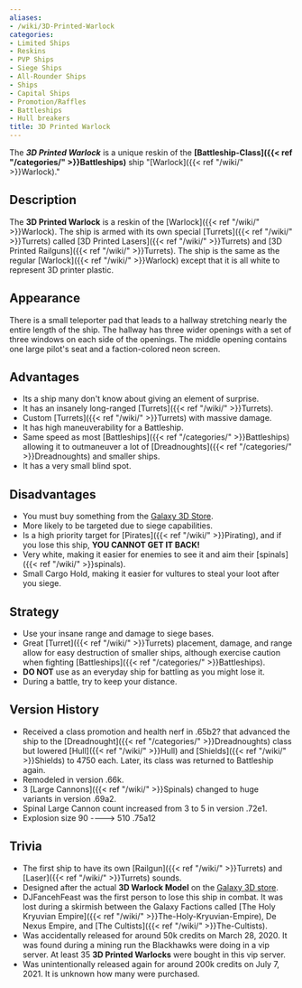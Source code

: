```yaml
---
aliases:
- /wiki/3D-Printed-Warlock
categories:
- Limited Ships
- Reskins
- PVP Ships
- Siege Ships
- All-Rounder Ships
- Ships
- Capital Ships
- Promotion/Raffles
- Battleships
- Hull breakers
title: 3D Printed Warlock
---
```


The **_3D Printed Warlock_** is a unique reskin of the **[Battleship-Class]({{< ref "/categories/" >}}Battleships)** ship "[Warlock]({{< ref "/wiki/" >}}Warlock)."

## Description

The **3D Printed Warlock** is a reskin of the [Warlock]({{< ref "/wiki/" >}}Warlock). The ship is armed with its own special [Turrets]({{< ref "/wiki/" >}}Turrets) called [3D Printed Lasers]({{< ref "/wiki/" >}}Turrets) and [3D Printed Railguns]({{< ref "/wiki/" >}}Turrets). The ship is the same as the regular [Warlock]({{< ref "/wiki/" >}}Warlock) except that it is all white to represent 3D printer plastic.

## Appearance

There is a small teleporter pad that leads to a hallway stretching nearly the entire length of the ship. The hallway has three wider openings with a set of three windows on each side of the openings. The middle opening contains one large pilot's seat and a faction-colored neon screen.

## Advantages

- Its a ship many don't know about giving an element of surprise.
- It has an insanely long-ranged [Turrets]({{< ref "/wiki/" >}}Turrets).
- Custom [Turrets]({{< ref "/wiki/" >}}Turrets) with massive damage.
- It has high maneuverability for a Battleship.
- Same speed as most [Battleships]({{< ref "/categories/" >}}Battleships) allowing it to outmaneuver a lot of [Dreadnoughts]({{< ref "/categories/" >}}Dreadnoughts) and smaller ships.
- It has a very small blind spot.

## Disadvantages

- You must buy something from the [Galaxy 3D Store](https://www.shapeways.com/shops/galaxy-store).
- More likely to be targeted due to siege capabilities.
- Is a high priority target for [Pirates]({{< ref "/wiki/" >}}Pirating), and if you lose this ship, **YOU CANNOT GET IT BACK!**
- Very white, making it easier for enemies to see it and aim their [spinals]({{< ref "/wiki/" >}}spinals).
- Small Cargo Hold, making it easier for vultures to steal your loot after you siege.

## Strategy

- Use your insane range and damage to siege bases.
- Great [Turret]({{< ref "/wiki/" >}}Turrets) placement, damage, and range allow for easy destruction of smaller ships, although exercise caution when fighting [Battleships]({{< ref "/categories/" >}}Battleships).
- **DO NOT** use as an everyday ship for battling as you might lose it.
- During a battle, try to keep your distance.

## Version History 

- Received a class promotion and health nerf in .65b2? that advanced the ship to the [Dreadnought]({{< ref "/categories/" >}}Dreadnoughts) class but lowered [Hull]({{< ref "/wiki/" >}}Hull) and [Shields]({{< ref "/wiki/" >}}Shields) to 4750 each. Later, its class was returned to Battleship again.
- Remodeled in version .66k.
- 3 [Large Cannons]({{< ref "/wiki/" >}}Spinals) changed to huge variants in version .69a2.
- Spinal Large Cannon count increased from 3 to 5 in version .72e1.
- Explosion size 90 ----> 510 .75a12

## Trivia

- The first ship to have its own [Railgun]({{< ref "/wiki/" >}}Turrets) and [Laser]({{< ref "/wiki/" >}}Turrets) sounds.
- Designed after the actual **3D Warlock Model** on the [Galaxy 3D store](https://www.shapeways.com/shops/galaxy-store).
- DJFancehFeast was the first person to lose this ship in combat. It was lost during a skirmish between the Galaxy Factions called [The Holy Kryuvian Empire]({{< ref "/wiki/" >}}The-Holy-Kryuvian-Empire), De Nexus Empire, and [The Cultists]({{< ref "/wiki/" >}}The-Cultists).
- Was accidentally released for around 50k credits on March 28, 2020. It was found during a mining run the Blackhawks were doing in a vip server. At least 35 **3D Printed Warlocks** were bought in this vip server.
- Was unintentionally released again for around 200k credits on July 7, 2021. It is unknown how many were purchased.